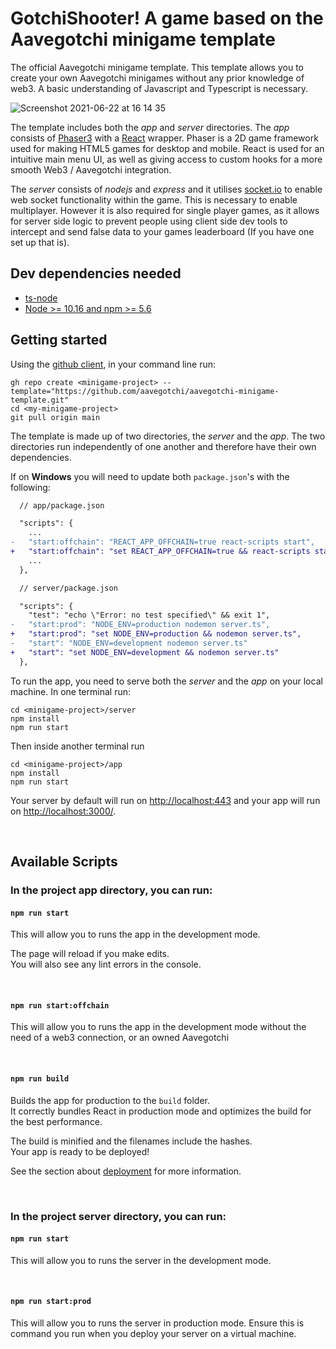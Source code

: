 # GotchiShooter! A game based on the Aavegotchi minigame template

The official Aavegotchi minigame template. This template allows you to create your own Aavegotchi minigames without any prior knowledge of web3. A basic understanding of Javascript and Typescript is necessary.

![Screenshot 2021-06-22 at 16 14 35](https://user-images.githubusercontent.com/44173285/129406574-110c347d-803b-4e6d-90d1-66346f379844.png)

The template includes both the *app* and *server* directories. The *app* consists of [Phaser3](https://phaser.io/phaser3) with a [React](https://reactjs.org/) wrapper. Phaser is a 2D game framework used for making HTML5 games for desktop and mobile. React is used for an intuitive main menu UI, as well as giving access to custom hooks for a more smooth Web3 / Aavegotchi integration.

The *server* consists of *nodejs* and *express* and it utilises [socket.io](https://socket.io/) to enable web socket functionality within the game. This is necessary to enable multiplayer. However it is also required for single player games, as it allows for server side logic to prevent people using client side dev tools to intercept and send false data to your games leaderboard (If you have one set up that is).

## Dev dependencies needed

* [ts-node](https://github.com/TypeStrong/ts-node)
* [Node >= 10.16 and npm >= 5.6](https://nodejs.org/en/)

## Getting started

Using the [github client](https://cli.github.com/), in your command line run:
```
gh repo create <minigame-project> --template="https://github.com/aavegotchi/aavegotchi-minigame-template.git"
cd <my-minigame-project>
git pull origin main
```

The template is made up of two directories, the *server* and the *app*. The two directories run independently of one another and therefore have their own dependencies.

If on **Windows** you will need to update both `package.json`'s with the following:
```diff
  // app/package.json

  "scripts": {
    ...
-   "start:offchain": "REACT_APP_OFFCHAIN=true react-scripts start",
+   "start:offchain": "set REACT_APP_OFFCHAIN=true && react-scripts start",
    ...
  },
```

```diff
  // server/package.json

  "scripts": {
    "test": "echo \"Error: no test specified\" && exit 1",
-   "start:prod": "NODE_ENV=production nodemon server.ts",
+   "start:prod": "set NODE_ENV=production && nodemon server.ts",
-   "start": "NODE_ENV=development nodemon server.ts"
+   "start": "set NODE_ENV=development && nodemon server.ts"
  },
```

To run the app, you need to serve both the *server* and the *app* on your local machine. In one terminal run:
```
cd <minigame-project>/server
npm install
npm run start
```

Then inside another terminal run
```
cd <minigame-project>/app
npm install
npm run start
```

Your server by default will run on [http://localhost:443](http://localhost:443) and your app will run on [http://localhost:3000/](http://localhost:3000/).

<p>&nbsp;</p>

## Available Scripts

### In the project app directory, you can run:

#### `npm run start`

This will allow you to runs the app in the development mode.

The page will reload if you make edits.\
You will also see any lint errors in the console.

<p>&nbsp;</p>

#### `npm run start:offchain`

This will allow you to runs the app in the development mode without the need of a web3 connection, or an owned Aavegotchi

<p>&nbsp;</p>

#### `npm run build`

Builds the app for production to the `build` folder.\
It correctly bundles React in production mode and optimizes the build for the best performance.

The build is minified and the filenames include the hashes.\
Your app is ready to be deployed!

See the section about [deployment](https://facebook.github.io/create-react-app/docs/deployment) for more information.
<p>&nbsp;</p>


### In the project server directory, you can run:

#### `npm run start`

This will allow you to runs the server in the development mode.


<p>&nbsp;</p>

#### `npm run start:prod`

This will allow you to runs the server in production mode. Ensure this is command you run when you deploy your server on a virtual machine.

